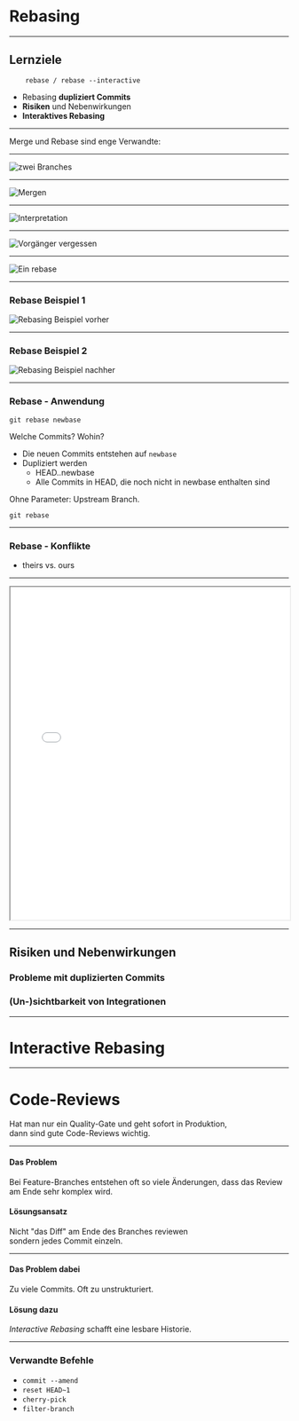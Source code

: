 # Rebasing

---

## Lernziele

```
    rebase / rebase --interactive
```

 * Rebasing **dupliziert Commits**
 * **Risiken** und Nebenwirkungen
 * **Interaktives Rebasing**

---

Merge und Rebase sind enge Verwandte:

---

![zwei Branches](rebase-01.png)

---

![Mergen](rebase-02.png)

---

![Interpretation](rebase-03.png)

---

![Vorgänger vergessen](rebase-04.png)

---

![Ein rebase](rebase-05.png)

---

### Rebase Beispiel 1

![Rebasing Beispiel vorher](abb-branches-beispiel-rebase-vorher.png)


---

### Rebase Beispiel 2

![Rebasing Beispiel nachher](abb-branches-beispiel-rebase-nachher.png)


---

### Rebase - Anwendung

    git rebase newbase

Welche Commits? Wohin?

 * Die neuen Commits entstehen auf `newbase`
 * Dupliziert werden
   - HEAD..newbase
   - Alle Commits in HEAD, die noch
     nicht in newbase enthalten sind

Ohne Parameter: Upstream Branch.

    git rebase

---

### Rebase - Konflikte

 * theirs vs. ours


---

<iframe src="markdown-git-uebungen/aufgabe-zusammenarbeit-rebasing.html" width="100%" height="600px" ></iframe>


---


## Risiken und Nebenwirkungen

### Probleme mit duplizierten Commits

### (Un-)sichtbarkeit von Integrationen


---

# Interactive Rebasing

---

Code-Reviews
============

Hat man nur ein Quality-Gate und geht sofort in Produktion, <BR>
dann sind gute Code-Reviews wichtig.

---

#### Das Problem

Bei Feature-Branches entstehen oft so viele Änderungen, dass das Review am Ende sehr komplex wird.


#### Lösungsansatz

Nicht "das Diff" am Ende des Branches reviewen<br/>
sondern jedes Commit einzeln.

---

#### Das Problem dabei

Zu viele Commits. Oft zu unstrukturiert.

#### Lösung dazu

*Interactive Rebasing* schafft eine lesbare Historie.



---


### Verwandte Befehle

 * `commit --amend`
 * `reset HEAD~1`
 * `cherry-pick`
 * `filter-branch`


